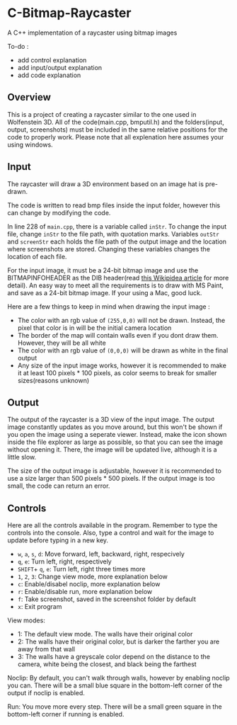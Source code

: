 # C-Bitmap-Raycaster
A C++ implementation of a raycaster using bitmap images

To-do : 
* add control explanation
* add input/output explanation
* add code explanation

## Overview
This is a project of creating a raycaster similar to the one used in Wolfenstein 3D. All of the code(main.cpp, bmputil.h) and the folders(input, output, screenshots) must be included in the same relative positions for the code to properly work. Please note that all explenation here assumes your using windows.

## Input
The raycaster will draw a 3D environment based on an image hat is pre-drawn.

The code is written to read bmp files inside the input folder, however this can change by modifying the code.

In line 228 of `main.cpp`, there is a variable called `inStr`. To change the input file, change `inStr` to the file path, with quotation marks. Variables `outStr` and `screenStr` each holds the file path of the output image and the location where screenshots are stored. Changing these variables changes the location of each file.

For the input image, it must be a 24-bit bitmap image and use the BITMAPINFOHEADER as the DIB header(read [this Wikipidea article](https://en.wikipedia.org/wiki/BMP_file_format#DIB_header_(bitmap_information_header)) for more detail). An easy way to meet all the requirements is to draw with MS Paint, and save as a 24-bit bitmap image. If your using a Mac, good luck.

Here are a few things to keep in mind when drawing the input image :
* The color with an rgb value of `(255,0,0)` will not be drawn. Instead, the pixel that color is in will be the initial camera location
* The border of the map will contain walls even if you dont draw them. However, they will be all white
* The color with an rgb value of `(0,0,0)` will be drawn as white in the final output
* Any size of the input image works, however it is recommended to make it at least 100 pixels * 100 pixels, as color seems to break for smaller sizes(reasons unknown)

## Output
The output of the raycaster is a 3D view of the input image. The output image constantly updates as you move around, but this won't be shown if you open the image using a seperate viewer. Instead, make the icon shown inside the file explorer as large as possible, so that you can see the image without opening it. There, the image will be updated live, although it is a little slow.

The size of the output image is adjustable, however it is recommended to use a size larger than 500 pixels * 500 pixels. If the output image is too small, the code can return an error.

## Controls
Here are all the controls available in the program. Remember to type the controls into the console. Also, type a control and wait for the image to update before typing in a new key.
* `w`, `a`, `s`, `d`: Move forward, left, backward, right, respecively
* `q`, `e`: Turn left, right, respectively
* `SHIFT`+ `q`, `e`: Turn left, right three times more
* `1`, `2`, `3`: Change view mode, more explanation below
* `c`: Enable/disabel noclip, more explanation below
* `r`: Enable/disable run, more explanation below
* `f`: Take screenshot, saved in the screenshot folder by default
* `x`: Exit program

View modes:
* 1: The default view mode. The walls have their original color
* 2: The walls have their original color, but is darker the farther you are away from that wall
* 3: The walls have a greyscale color depend on the distance to the camera, white being the closest, and black being the farthest

Noclip: By default, you can't walk through walls, however by enabling noclip you can. There will be a small blue square in the bottom-left corner of the output if noclip is enabled.

Run: You move more every step. There will be a small green square in the bottom-left corner if running is enabled.
